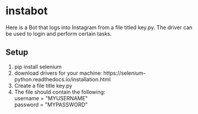 # instabot
Here is a Bot that logs into Instagram from a file titled key.py. 
The driver can be used to login and perform certain tasks.


<h2>Setup</h2>
<ol> 
 <li>pip install selenium</li>
 <li>download drivers for your machine: https://selenium-python.readthedocs.io/installation.html</li>
 <li>Create a file title key.py</li>
 <li>The file should contain the following:</li>
    username = "MYUSERNAME"
    <br>password = "MYPASSWORD"
 </ol>
 
 

